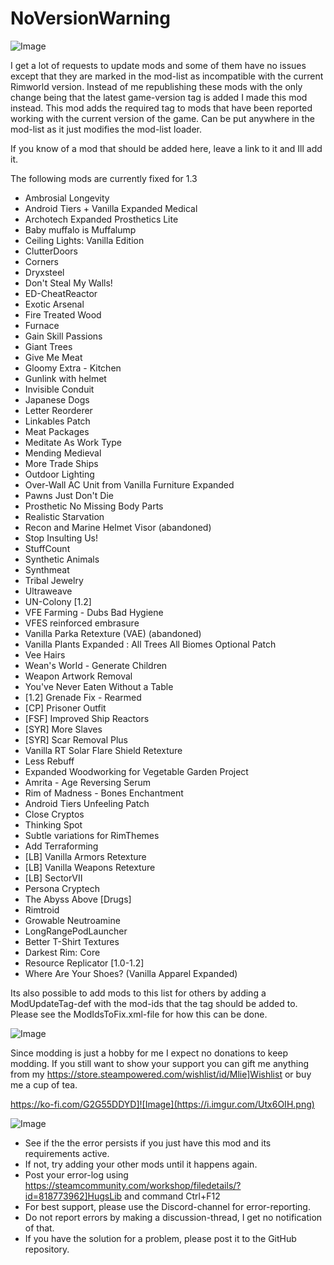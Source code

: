 # NoVersionWarning

![Image](https://i.imgur.com/buuPQel.png)


I get a lot of requests to update mods and some of them have no issues except that they are marked in the mod-list as incompatible with the current Rimworld version.
Instead of me republishing these mods with the only change being that the latest game-version tag is added I made this mod instead.
This mod adds the required tag to mods that have been reported working with the current version of the game.
Can be put anywhere in the mod-list as it just modifies the mod-list loader.

If you know of a mod that should be added here, leave a link to it and Ill add it. 

The following mods are currently fixed for 1.3


- Ambrosial Longevity
- Android Tiers + Vanilla Expanded Medical
- Archotech Expanded Prosthetics Lite
- Baby muffalo is Muffalump
- Ceiling Lights: Vanilla Edition
- ClutterDoors
- Corners
- Dryxsteel
- Don't Steal My Walls!
- ED-CheatReactor
- Exotic Arsenal
- Fire Treated Wood
- Furnace
- Gain Skill Passions
- Giant Trees
- Give Me Meat
- Gloomy Extra - Kitchen
- Gunlink with helmet
- Invisible Conduit
- Japanese Dogs
- Letter Reorderer
- Linkables Patch
- Meat Packages
- Meditate As Work Type
- Mending Medieval
- More Trade Ships
- Outdoor Lighting
- Over-Wall AC Unit from Vanilla Furniture Expanded
- Pawns Just Don't Die
- Prosthetic No Missing Body Parts
- Realistic Starvation
- Recon and Marine Helmet Visor (abandoned) 
- Stop Insulting Us!
- StuffCount
- Synthetic Animals 
- Synthmeat
- Tribal Jewelry
- Ultraweave
- UN-Colony [1.2]
- VFE Farming - Dubs Bad Hygiene
- VFES reinforced embrasure
- Vanilla Parka Retexture (VAE) (abandoned)
- Vanilla Plants Expanded : All Trees All Biomes Optional Patch
- Vee Hairs
- Wean's World - Generate Children
- Weapon Artwork Removal
- You've Never Eaten Without a Table
- [1.2] Grenade Fix - Rearmed
- [CP] Prisoner Outfit
- [FSF] Improved Ship Reactors
- [SYR] More Slaves 
- [SYR] Scar Removal Plus
- Vanilla RT Solar Flare Shield Retexture
- Less Rebuff
- Expanded Woodworking for Vegetable Garden Project
- Amrita - Age Reversing Serum
- Rim of Madness - Bones Enchantment
- Android Tiers Unfeeling Patch
- Close Cryptos
- Thinking Spot
- Subtle variations for RimThemes
- Add Terraforming
- [LB] Vanilla Armors Retexture
- [LB] Vanilla Weapons Retexture
- [LB] SectorVII
- Persona Cryptech
- The Abyss Above [Drugs]
- Rimtroid
- Growable Neutroamine
- LongRangePodLauncher
- Better T-Shirt Textures
- Darkest Rim: Core
- Resource Replicator [1.0-1.2]
- Where Are Your Shoes? (Vanilla Apparel Expanded)



Its also possible to add mods to this list for others by adding a ModUpdateTag-def with the mod-ids that the tag should be added to. Please see the ModIdsToFix.xml-file for how this can be done.
	
![Image](https://i.imgur.com/O0IIlYj.png)

Since modding is just a hobby for me I expect no donations to keep modding. If you still want to show your support you can gift me anything from my https://store.steampowered.com/wishlist/id/Mlie]Wishlist or buy me a cup of tea.

https://ko-fi.com/G2G55DDYD]![Image](https://i.imgur.com/Utx6OIH.png)


![Image](https://i.imgur.com/PwoNOj4.png)



-  See if the the error persists if you just have this mod and its requirements active.
-  If not, try adding your other mods until it happens again.
-  Post your error-log using https://steamcommunity.com/workshop/filedetails/?id=818773962]HugsLib and command Ctrl+F12
-  For best support, please use the Discord-channel for error-reporting.
-  Do not report errors by making a discussion-thread, I get no notification of that.
-  If you have the solution for a problem, please post it to the GitHub repository.



